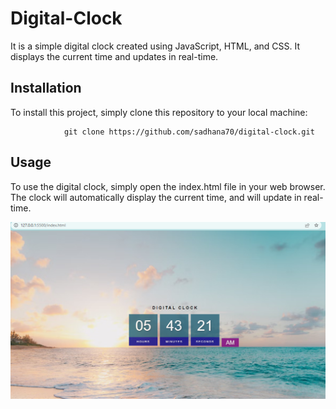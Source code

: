 # Digital-Clock

It is a simple digital clock created using JavaScript, HTML, and CSS. It displays the current time and updates in real-time.


## Installation
To install this project, simply clone this repository to your local machine:
             
                git clone https://github.com/sadhana70/digital-clock.git
                

## Usage
To use the digital clock, simply open the index.html file in your web browser. The clock will automatically display the current time, and will update in real-time.

<img src="Screenshot .png">

